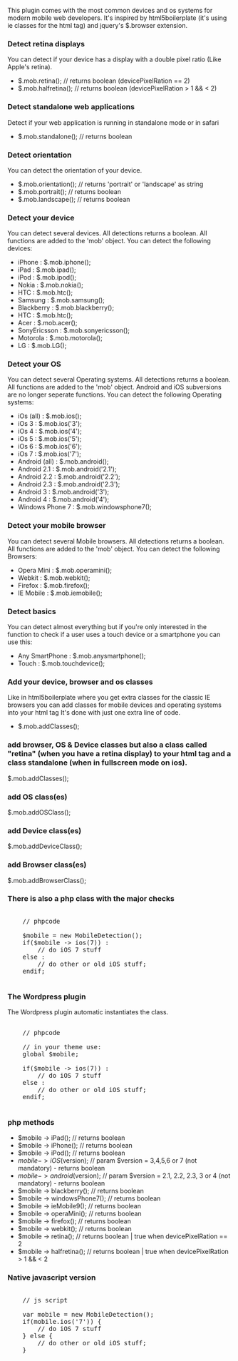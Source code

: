 This plugin comes with the most common devices and os systems for modern mobile web developers. It's inspired by html5boilerplate (it's using ie classes for the html tag) and jquery's  $.browser extension.

### Detect retina displays
You can detect if your device has a display with a double pixel ratio (Like Apple's retina).

+ $.mob.retina(); // returns boolean (devicePixelRation == 2)
+ $.mob.halfretina(); // returns boolean (devicePixelRation > 1 && < 2)

### Detect standalone web applications
Detect if your web application is running in standalone mode or in safari

+ $.mob.standalone();  // returns boolean

### Detect orientation
You can detect the orientation of your device.

+ $.mob.orientation(); // returns 'portrait' or 'landscape' as string
+ $.mob.portrait(); // returns boolean
+ $.mob.landscape(); // returns boolean

### Detect your device
You can detect several devices. All detections returns a boolean. All functions are added to the 'mob' object.
You can detect the following devices:

+ iPhone 			: $.mob.iphone();
+ iPad  			: $.mob.ipad();
+ iPod 				: $.mob.ipod();
+ Nokia				: $.mob.nokia();
+ HTC 				: $.mob.htc();
+ Samsung			: $.mob.samsung();
+ Blackberry		: $.mob.blackberry();
+ HTC				: $.mob.htc();
+ Acer				: $.mob.acer();
+ SonyEricsson		: $.mob.sonyericsson();
+ Motorola			: $.mob.motorola();
+ LG				: $.mob.LG();

### Detect your OS
You can detect several Operating systems. All detections returns a boolean. All functions are added to the 'mob' object. Android and iOS subversions are no longer seperate functions.
You can detect the following Operating systems:

+ iOs (all)			: $.mob.ios();
+ iOs 3				: $.mob.ios('3');
+ iOs 4				: $.mob.ios('4');
+ iOs 5				: $.mob.ios('5');
+ iOs 6				: $.mob.ios('6');
+ iOs 7				: $.mob.ios('7');
+ Android (all)		: $.mob.android();
+ Android 2.1		: $.mob.android('2.1');
+ Android 2.2		: $.mob.android('2.2');
+ Android 2.3		: $.mob.android('2.3');
+ Android 3			: $.mob.android('3');
+ Android 4			: $.mob.android('4');
+ Windows Phone 7	: $.mob.windowsphone7();

### Detect your mobile browser
You can detect several Mobile browsers. All detections returns a boolean. All functions are added to the 'mob' object.
You can detect the following Browsers:

+ Opera Mini		: $.mob.operamini();
+ Webkit			: $.mob.webkit();
+ Firefox			: $.mob.firefox();
+ IE Mobile			: $.mob.iemobile();

### Detect basics
You can detect almost everything but if you're only interested in the function to check if a user uses a touch device or a smartphone you can use this:

+ Any SmartPhone	: $.mob.anysmartphone();
+ Touch				: $.mob.touchdevice();

### Add your device, browser and os classes
Like in html5boilerplate where you get extra classes for the classic IE browsers you can add classes for mobile devices and operating systems into your html tag
It's done with just one extra line of code.

+ $.mob.addClasses(); 

### add browser, OS & Device classes but also a class called "retina" (when you have a retina display) to your html tag and a class standalone (when in fullscreen mode on ios).
$.mob.addClasses(); 

### add OS class(es)
$.mob.addOSClass();

### add Device class(es)
$.mob.addDeviceClass();

### add Browser class(es)
$.mob.addBrowserClass();

### There is also a php class with the major checks

<pre>
	
	// phpcode

	$mobile = new MobileDetection();
	if($mobile -> ios(7)) :
		// do iOS 7 stuff
	else :
		// do other or old iOS stuff;
	endif;
	
</pre>

### The Wordpress plugin

The Wordpress plugin automatic instantiates the class.

<pre>
	
	// phpcode
	
	// in your theme use:
	global $mobile;
	
	if($mobile -> ios(7)) :
		// do iOS 7 stuff
	else :
		// do other or old iOS stuff;
	endif;
	
</pre>

### php methods
+ $mobile -> iPad(); // returns boolean
+ $mobile -> iPhone(); // returns boolean
+ $mobile -> iPod(); // returns boolean
+ $mobile -> iOS($version); // param $version = 3,4,5,6 or 7 (not mandatory) - returns boolean 
+ $mobile -> android($version); // param $version = 2.1, 2.2, 2.3, 3 or 4 (not mandatory) - returns boolean
+ $mobile -> blackberry(); // returns boolean
+ $mobile -> windowsPhone7(); // returns boolean
+ $mobile -> ieMobile9(); // returns boolean
+ $mobile -> operaMini(); // returns boolean
+ $mobile -> firefox(); // returns boolean
+ $mobile -> webkit(); // returns boolean
+ $mobile -> retina(); // returns boolean  | true when devicePixelRation == 2
+ $mobile -> halfretina(); // returns boolean  | true when devicePixelRation > 1 && < 2

### Native javascript version

<pre>
	
	// js script

	var mobile = new MobileDetection();
	if(mobile.ios('7')) {
		// do iOS 7 stuff	
	} else {
		// do other or old iOS stuff;
	}

</pre>
